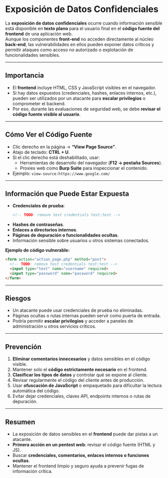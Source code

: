 # Exposición de Datos Confidenciales

La **exposición de datos confidenciales** ocurre cuando información sensible está disponible en **texto plano** para el usuario final en el **código fuente del frontend** de una aplicación web.  
Aunque los componentes **front-end** no acceden directamente al núcleo **back-end**, las vulnerabilidades en ellos pueden exponer datos críticos y permitir ataques como acceso no autorizado o explotación de funcionalidades sensibles.

---

##  Importancia
- El **frontend** incluye HTML, CSS y JavaScript visibles en el navegador.
- Si hay datos expuestos (credenciales, hashes, enlaces internos, etc.), pueden ser utilizados por un atacante para **escalar privilegios** o comprometer el backend.
- Por eso, durante las evaluaciones de seguridad web, se debe **revisar el código fuente visible al usuario**.

---

##  Cómo Ver el Código Fuente
- Clic derecho en la página → **“View Page Source”**.
- Atajo de teclado: **CTRL + U**.
- Si el clic derecho está deshabilitado, usar:
  - Herramientas de desarrollo del navegador (**F12 → pestaña Sources**).
  - Proxies web como **Burp Suite** para inspeccionar el contenido.
- Ejemplo: `view-source:https://www.google.com/`

---

##  Información que Puede Estar Expuesta
- **Credenciales de prueba**:
  ```html
  <!-- TODO: remove test credentials test:test -->
  ```
- **Hashes de contraseñas**.
- **Enlaces a directorios internos**.
- **Páginas de depuración o funcionalidades ocultas**.
- Información sensible sobre usuarios u otros sistemas conectados.

**Ejemplo de código vulnerable:**
```html
<form action="action_page.php" method="post">
  <!-- TODO: remove test credentials test:test -->
  <input type="text" name="username" required>
  <input type="password" name="password" required>
</form>
```

---

##  Riesgos
- Un atacante puede usar credenciales de prueba no eliminadas.
- Páginas ocultas o rutas internas pueden servir como puerta de entrada.
- Podría permitir **escalar privilegios** y acceder a paneles de administración u otros servicios críticos.

---

##  Prevención
1. **Eliminar comentarios innecesarios** y datos sensibles en el código visible.
2. Mantener solo el **código estrictamente necesario** en el frontend.
3. **Clasificar los tipos de datos** y controlar qué se expone al cliente.
4. Revisar regularmente el código del cliente antes de producción.
5. Usar **ofuscación de JavaScript** o empaquetado para dificultar la lectura automática del código.
6. Evitar dejar credenciales, claves API, endpoints internos o rutas de depuración.

---

##  Resumen
- La exposición de datos sensibles en el **frontend** puede dar pistas a un atacante.
- **Primera acción en un pentest web**: revisar el código fuente (HTML y JS).
- Buscar **credenciales, comentarios, enlaces internos o funciones ocultas**.
- Mantener el frontend limpio y seguro ayuda a prevenir fugas de información crítica.
